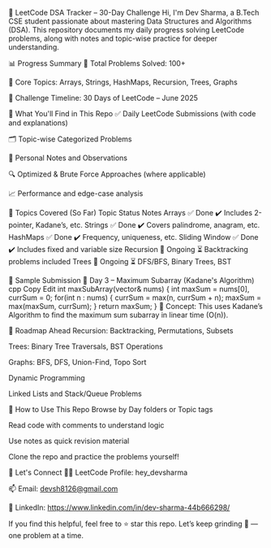 🚀 LeetCode DSA Tracker – 30-Day Challenge
Hi, I'm Dev Sharma, a B.Tech CSE student passionate about mastering Data Structures and Algorithms (DSA).
This repository documents my daily progress solving LeetCode problems, along with notes and topic-wise practice for deeper understanding.

📊 Progress Summary
🔢 Total Problems Solved: 100+

🧠 Core Topics: Arrays, Strings, HashMaps, Recursion, Trees, Graphs

📅 Challenge Timeline: 30 Days of LeetCode – June 2025

📂 What You'll Find in This Repo
✅ Daily LeetCode Submissions (with code and explanations)

🗂️ Topic-wise Categorized Problems

🧾 Personal Notes and Observations

🔍 Optimized & Brute Force Approaches (where applicable)

📈 Performance and edge-case analysis

🧠 Topics Covered (So Far)
Topic	Status	Notes
Arrays	✅ Done	✔️ Includes 2-pointer, Kadane’s, etc.
Strings	✅ Done	✔️ Covers palindrome, anagram, etc.
HashMaps	✅ Done	✔️ Frequency, uniqueness, etc.
Sliding Window	✅ Done	✔️ Includes fixed and variable size
Recursion	🔄 Ongoing	⏳ Backtracking problems included
Trees	🔄 Ongoing	⏳ DFS/BFS, Binary Trees, BST

📌 Sample Submission
🔹 Day 3 – Maximum Subarray (Kadane's Algorithm)
cpp
Copy
Edit
int maxSubArray(vector<int>& nums) {
    int maxSum = nums[0], currSum = 0;
    for(int n : nums) {
        currSum = max(n, currSum + n);
        maxSum = max(maxSum, currSum);
    }
    return maxSum;
}
📌 Concept: This uses Kadane’s Algorithm to find the maximum sum subarray in linear time (O(n)).

🧭 Roadmap Ahead
 Recursion: Backtracking, Permutations, Subsets

 Trees: Binary Tree Traversals, BST Operations

 Graphs: BFS, DFS, Union-Find, Topo Sort

 Dynamic Programming

 Linked Lists and Stack/Queue Problems

📒 How to Use This Repo
Browse by Day folders or Topic tags

Read code with comments to understand logic

Use notes as quick revision material

Clone the repo and practice the problems yourself!

🌟 Let's Connect
🧑‍💻 LeetCode Profile: hey_devsharma

📫 Email: devsh8126@gmail.com

💬 LinkedIn: https://www.linkedin.com/in/dev-sharma-44b666298/

If you find this helpful, feel free to ⭐️ star this repo.
Let’s keep grinding 💪 — one problem at a time.
